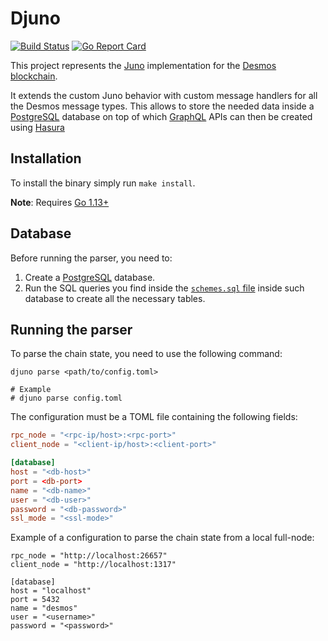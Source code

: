 # Djuno
[![Build Status](https://travis-ci.com/desmos-labs/djuno.svg?branch=master)](https://travis-ci.com/desmos-labs/djuno)
[![Go Report Card](https://goreportcard.com/badge/github.com/desmos-labs/djuno)](https://goreportcard.com/report/github.com/desmos-labs/djuno)

This project represents the [Juno](https://github.com/desmos-labs/juno) implementation for the [Desmos blockchain](https://github.com/desmos-labs/desmos).

It extends the custom Juno behavior with custom message handlers for all the Desmos message types. This allows to store the needed data inside a [PostgreSQL](https://www.postgresql.org/) database on top of which [GraphQL](https://graphql.org/) APIs can then be created using [Hasura](https://hasura.io/) 

## Installation
To install the binary simply run `make install`.

**Note**: Requires [Go 1.13+](https://golang.org/dl/)

## Database
Before running the parser, you need to: 

1. Create a [PostgreSQL]() database.
2. Run the SQL queries you find inside the [`schemes.sql` file](schema/schemes.sql) inside such database to create all the necessary tables.  

## Running the parser
To parse the chain state, you need to use the following command: 

```shell
djuno parse <path/to/config.toml>

# Example
# djuno parse config.toml 
```

The configuration must be a TOML file containing the following fields:

```toml
rpc_node = "<rpc-ip/host>:<rpc-port>"
client_node = "<client-ip/host>:<client-port>"

[database]
host = "<db-host>"
port = <db-port>
name = "<db-name>"
user = "<db-user>"
password = "<db-password>"
ssl_mode = "<ssl-mode>"
```

Example of a configuration to parse the chain state from a local full-node: 

```
rpc_node = "http://localhost:26657"
client_node = "http://localhost:1317"

[database]
host = "localhost"
port = 5432
name = "desmos"
user = "<username>"
password = "<password>"
```
